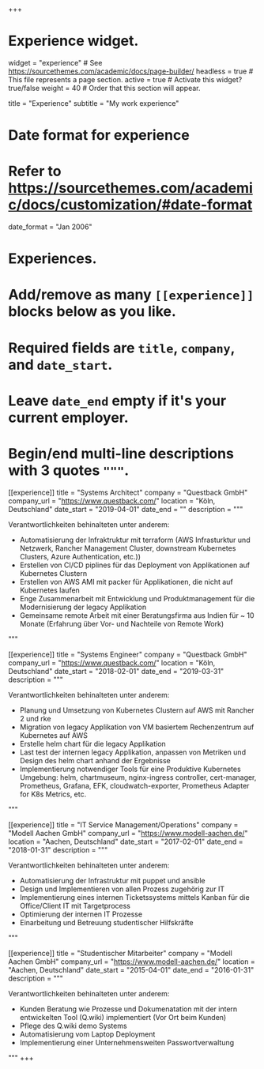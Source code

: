 +++
# Experience widget.
widget = "experience"  # See https://sourcethemes.com/academic/docs/page-builder/
headless = true  # This file represents a page section.
active = true  # Activate this widget? true/false
weight = 40  # Order that this section will appear.

title = "Experience"
subtitle = "My work experience"

# Date format for experience
#   Refer to https://sourcethemes.com/academic/docs/customization/#date-format
date_format = "Jan 2006"

# Experiences.
#   Add/remove as many `[[experience]]` blocks below as you like.
#   Required fields are `title`, `company`, and `date_start`.
#   Leave `date_end` empty if it's your current employer.
#   Begin/end multi-line descriptions with 3 quotes `"""`.

[[experience]]
  title = "Systems Architect"
  company = "Questback GmbH"
  company_url = "https://www.questback.com/"
  location = "Köln, Deutschland"
  date_start = "2019-04-01"
  date_end = ""
  description = """
  
  Verantwortlichkeiten behinalteten unter anderem:
  
  * Automatisierung der Infraktruktur mit terraform (AWS Infrasturktur und Netzwerk, Rancher Management Cluster, downstream Kubernetes Clusters, Azure Authentication, etc.))
  * Erstellen von CI/CD piplines für das Deployment von Applikationen auf Kubernetes Clustern
  * Erstellen von AWS AMI mit packer für Applikationen, die nicht auf Kubernetes laufen
  * Enge Zusammenarbeit mit Entwicklung und Produktmanagement für die Modernisierung der legacy Applikation
  * Gemeinsame remote Arbeit mit einer Beratungsfirma aus Indien für ~ 10 Monate (Erfahrung über Vor- und Nachteile von Remote Work)

  """

[[experience]]
  title = "Systems Engineer"
  company = "Questback GmbH"
  company_url = "https://www.questback.com/"
  location = "Köln, Deutschland"
  date_start = "2018-02-01"
  date_end = "2019-03-31"
  description = """

  Verantwortlichkeiten behinalteten unter anderem:

  * Planung und Umsetzung von Kubernetes Clustern auf AWS mit Rancher 2 und rke
  * Migration von legacy Applikation von VM basiertem Rechenzentrum auf Kubernetes auf AWS
  * Erstelle helm chart für die legacy Applikation
  * Last test der internen legacy Applikation, anpassen von Metriken und Design des helm chart anhand der Ergebnisse
  * Implementierung notwendiger Tools für eine Produktive Kubernetes Umgebung: helm, chartmuseum, nginx-ingress controller, cert-manager, Prometheus, Grafana, EFK, cloudwatch-exporter, Prometheus Adapter for K8s Metrics, etc.

  """

[[experience]]
  title = "IT Service Management/Operations"
  company = "Modell Aachen GmbH"
  company_url = "https://www.modell-aachen.de/"
  location = "Aachen, Deutschland"
  date_start = "2017-02-01"
  date_end = "2018-01-31"
  description = """

  Verantwortlichkeiten behinalteten unter anderem:

  * Automatisierung der Infrastruktur mit puppet und ansible
  * Design und Implementieren von allen Prozess zugehörig zur IT
  * Implementierung eines internen Ticketssystems mittels Kanban für die Office/Client IT mit Targetprocess
  * Optimierung der internen IT Prozesse
  * Einarbeitung und Betreuung studentischer Hilfskräfte

  """

[[experience]]
  title = "Studentischer Mitarbeiter"
  company = "Modell Aachen GmbH"
  company_url = "https://www.modell-aachen.de/"
  location = "Aachen, Deutschland"
  date_start = "2015-04-01"
  date_end = "2016-01-31"
  description = """

  Verantwortlichkeiten behinalteten unter anderem:

  * Kunden Beratung wie Prozesse und Dokumenatation mit der intern entwickelten Tool (Q.wiki) implementiert (Vor Ort beim Kunden)
  * Pflege des Q.wiki demo Systems
  * Automatisierung vom Laptop Deployment
  * Implementierung einer Unternehmensweiten Passwortverwaltung

  """
+++
